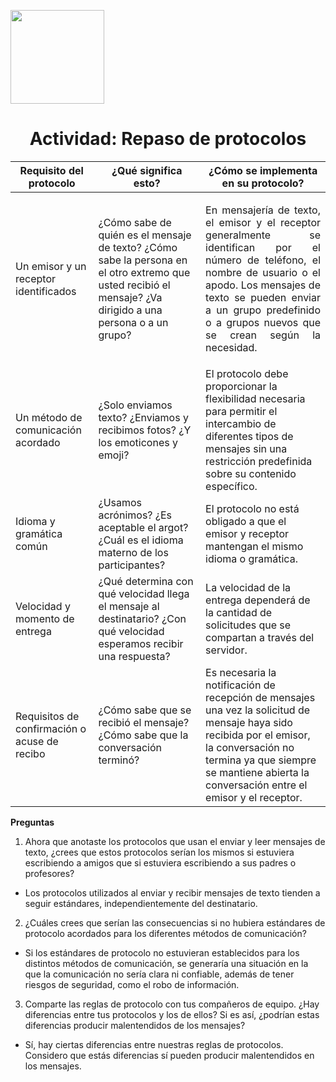 <p align="left">
  <img src="https://semanadelcannabis.cayetano.edu.pe/assets/img/logo-upch.png" width="150">
  <h1 align="center">Actividad: Repaso de protocolos</h1>
</p>


|Requisito del protocolo|¿Qué significa esto?|¿Cómo se implementa en su protocolo?|
|--|--|--|
| Un emisor y un receptor identificados | ¿Cómo sabe de quién es el mensaje de texto? ¿Cómo sabe la persona en el otro extremo que usted recibió el mensaje? ¿Va dirigido a una persona o a un grupo? | <p align="justify">En mensajería de texto, el emisor y el receptor generalmente se identifican por el número de teléfono, el nombre de usuario o el apodo. Los mensajes de texto se pueden enviar a un grupo predefinido o a grupos nuevos que se crean según la necesidad.</p> |
| Un método de comunicación acordado | ¿Solo enviamos texto? ¿Enviamos y recibimos fotos? ¿Y los emoticones y emoji? | El protocolo debe proporcionar la flexibilidad necesaria para permitir el intercambio de diferentes tipos de mensajes sin una restricción predefinida sobre su contenido específico. |
| Idioma y gramática común | ¿Usamos acrónimos? ¿Es aceptable el argot? ¿Cuál es el idioma materno de los participantes? | El protocolo no está obligado a que el emisor y receptor mantengan el mismo idioma o gramática. |
| Velocidad y momento de entrega | ¿Qué determina con qué velocidad llega el mensaje al destinatario? ¿Con qué velocidad esperamos recibir una respuesta? | La velocidad de la entrega dependerá de la cantidad de solicitudes que se compartan a través del servidor. |
| Requisitos de confirmación o acuse de recibo | ¿Cómo sabe que se recibió el mensaje? ¿Cómo sabe que la conversación terminó? | Es necesaria la notificación de recepción de mensajes una vez la solicitud de mensaje haya sido recibida por el emisor, la conversación no termina ya que siempre se mantiene abierta la conversación entre el emisor y el receptor. |

**Preguntas**

1. Ahora que anotaste los protocolos que usan el enviar y leer mensajes de texto, ¿crees que estos
protocolos serían los mismos si estuviera escribiendo a amigos que si estuviera escribiendo a
sus padres o profesores?
- Los protocolos utilizados al enviar y recibir mensajes de texto tienden a seguir estándares, independientemente del destinatario.

2. ¿Cuáles crees que serían las consecuencias si no hubiera estándares de protocolo acordados
para los diferentes métodos de comunicación?
- Si los estándares de protocolo no estuvieran establecidos para los distintos métodos de comunicación, se generaría una situación en la que la comunicación no sería clara ni confiable, además de tener riesgos de seguridad, como el robo de información.

3. Comparte las reglas de protocolo con tus compañeros de equipo. ¿Hay diferencias entre tus
protocolos y los de ellos? Si es así, ¿podrían estas diferencias producir malentendidos de los
mensajes?
- Sí, hay ciertas diferencias entre nuestras reglas de protocolos. Considero que estás diferencias sí pueden producir malentendidos en los mensajes.
